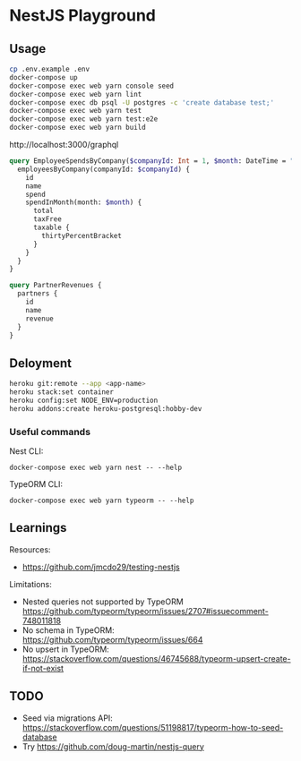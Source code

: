 # NestJS Playground

## Usage

```sh
cp .env.example .env
docker-compose up
docker-compose exec web yarn console seed
docker-compose exec web yarn lint
docker-compose exec db psql -U postgres -c 'create database test;'
docker-compose exec web yarn test
docker-compose exec web yarn test:e2e
docker-compose exec web yarn build
```

http://localhost:3000/graphql

```graphql
query EmployeeSpendsByCompany($companyId: Int = 1, $month: DateTime = "2020-02-03") {
  employeesByCompany(companyId: $companyId) {
    id
    name
    spend
    spendInMonth(month: $month) {
      total
      taxFree
      taxable {
        thirtyPercentBracket
      }
    }
  }
}

query PartnerRevenues {
  partners {
    id
    name
    revenue
  }
}
```

## Deloyment

```sh
heroku git:remote --app <app-name>
heroku stack:set container
heroku config:set NODE_ENV=production
heroku addons:create heroku-postgresql:hobby-dev
```

### Useful commands

Nest CLI:
```
docker-compose exec web yarn nest -- --help
```

TypeORM CLI:
```
docker-compose exec web yarn typeorm -- --help
```

## Learnings

Resources:
- https://github.com/jmcdo29/testing-nestjs

Limitations:
- Nested queries not supported by TypeORM https://github.com/typeorm/typeorm/issues/2707#issuecomment-748011818
- No schema in TypeORM: https://github.com/typeorm/typeorm/issues/664
- No upsert in TypeORM: https://stackoverflow.com/questions/46745688/typeorm-upsert-create-if-not-exist

## TODO

- Seed via migrations API: https://stackoverflow.com/questions/51198817/typeorm-how-to-seed-database
- Try https://github.com/doug-martin/nestjs-query
